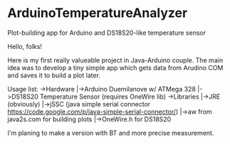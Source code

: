 ArduinoTemperatureAnalyzer
==========================

Plot-building app for Arduino and DS18S20-like temperature sensor

Hello, folks!

Here is my first really valueable project in Java-Arduino couple. The main idea was to develop a tiny simple app which gets data
from Arudino COM and saves it to build a plot later.

Usage list:
->Hardware
|->Arduino Duemilanove w/ ATMega 328
|->DS18S20 Temperature Sensor (requires OneWire lib)
->Libraries
|->JRE (obviously)
|->jSSC (java simple serial connector https://code.google.com/p/java-simple-serial-connector/)
|->aw from java2s.com for building plots
|->OneWire.h for DS18S20

I'm planing to make a version with BT and more precise measurement. 
